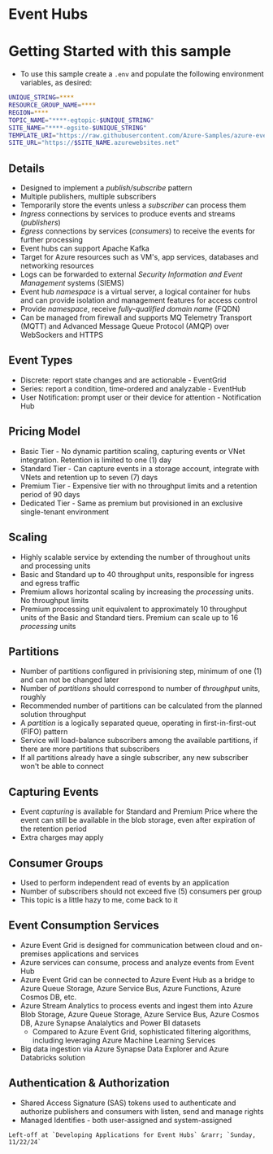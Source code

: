 # Event Hubs

# Getting Started with this sample

- To use this sample create a `.env` and populate the following environment variables, as desired:

```bash
UNIQUE_STRING=****
RESOURCE_GROUP_NAME=****
REGION=****
TOPIC_NAME="****-egtopic-$UNIQUE_STRING"
SITE_NAME="****-egsite-$UNIQUE_STRING"
TEMPLATE_URI="https://raw.githubusercontent.com/Azure-Samples/azure-event-grid-viewer/main/azuredeploy.json"
SITE_URL="https://$SITE_NAME.azurewebsites.net"
```

## Details

- Designed to implement a _publish/subscribe_ pattern
- Multiple publishers, multiple subscribers
- Temporarily store the events unless a _subscriber_ can process them
- _Ingress_ connections by services to produce events and streams (_publishers_)
- _Egress_ connections by services (_consumers_) to receive the events for further processing
- Event hubs can support Apache Kafka
- Target for Azure resources such as VM's, app services, databases and networking resources
- Logs can be forwarded to external _Security Information and Event Management_ systems (SIEMS)
- Event hub _namespace_ is a virtual server, a logical container for hubs and can provide isolation and management features for access control
- Provide _namespace_, receive _fully-qualified domain name_ (FQDN)
- Can be managed from firewall and supports MQ Telemetry Transport (MQTT) and Advanced Message Queue Protocol (AMQP) over WebSockers and HTTPS

## Event Types

- Discrete: report state changes and are actionable - EventGrid
- Series: report a condition, time-ordered and analyzable - EventHub
- User Notification: prompt user or their device for attention - Notification Hub

## Pricing Model

- Basic Tier - No dynamic partition scaling, capturing events or VNet integration. Retention is limited to one (1) day
- Standard Tier - Can capture events in a storage account, integrate with VNets and retention up to seven (7) days
- Premium Tier - Expensive tier with no throughput limits and a retention period of 90 days
- Dedicated Tier - Same as premium but provisioned in an exclusive single-tenant environment

## Scaling

- Highly scalable service by extending the number of throughout units and processing units
- Basic and Standard up to 40 throughput units, responsible for ingress and egress traffic
- Premium allows horizontal scaling by increasing the _processing_ units. No throughput limits
- Premium processing unit equivalent to approximately 10 throughput units of the Basic and Standard tiers. Premium can scale up to 16 _processing_ units

## Partitions

- Number of partitions configured in privisioning step, minimum of one (1) and can not be changed later
- Number of _partitions_ should correspond to number of _throughput_ units, roughly
- Recommended number of partitions can be calculated from the planned solution throughput
- A _partition_ is a logically separated queue, operating in first-in-first-out (FIFO) pattern
- Service will load-balance subscribers among the available partitions, if there are more partitions that subscribers
- If all partitions already have a single subscriber, any new subscriber won't be able to connect

## Capturing Events

- Event _capturing_ is available for Standard and Premium Price where the event can still be available in the blob storage, even after expiration of the retention period
- Extra charges may apply

## Consumer Groups

- Used to perform independent read of events by an application
- Number of subscribers should not exceed five (5) consumers per group
- This topic is a little hazy to me, come back to it

## Event Consumption Services

- Azure Event Grid is designed for communication between cloud and on-premises applications and services
- Azure services can consume, process and analyze events from Event Hub
- Azure Event Grid can be connected to Azure Event Hub as a bridge to Azure Queue Storage, Azure Service Bus, Azure Functions, Azure Cosmos DB, etc.
- Azure Stream Analytics to process events and ingest them into Azure Blob Storage, Azure Queue Storage, Azure Service Bus, Azure Cosmos DB, Azure Synapse Analalytics and Power BI datasets
  - Compared to Azure Event Grid, sophisticated filtering algorithms, including leveraging Azure Machine Learning Services
- Big data ingestion via Azure Synapse Data Explorer and Azure Databricks solution

## Authentication & Authorization

- Shared Access Signature (SAS) tokens used to authenticate and authorize publishers and consumers with listen, send and manage rights
- Managed Identifies - both user-assigned and system-assigned

```text
Left-off at `Developing Applications for Event Hubs` &rarr; `Sunday, 11/22/24`
```
